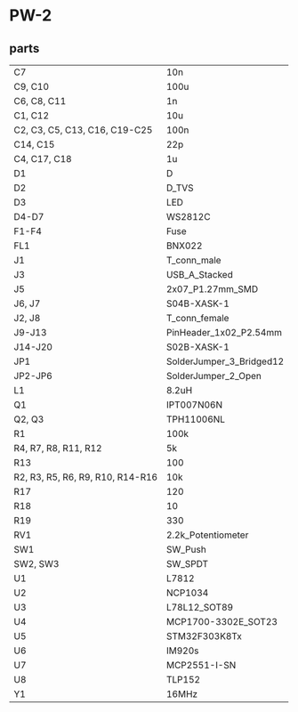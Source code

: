 # PW-2
## parts
|     |     |
| --- | --- |
C7								|10n
C9, C10							|100u
C6, C8, C11						|1n
C1, C12                      	|10u
C2, C3, C5, C13, C16, C19-C25	|100n
C14, C15						|22p
C4, C17, C18					|1u
D1								|D
D2								|D_TVS
D3								|LED
D4-D7							|WS2812C
F1-F4							|Fuse
FL1								|BNX022
J1								|T_conn_male
J3								|USB_A_Stacked
J5								|2x07_P1.27mm_SMD
J6, J7							|S04B-XASK-1
J2, J8							|T_conn_female
J9-J13							|PinHeader_1x02_P2.54mm
J14-J20							|S02B-XASK-1
JP1								|SolderJumper_3_Bridged12
JP2-JP6							|SolderJumper_2_Open
L1								|8.2uH
Q1								|IPT007N06N
Q2, Q3							|TPH11006NL
R1								|100k
R4, R7, R8, R11, R12			|5k
R13								|100
R2, R3, R5, R6, R9, R10, R14-R16	|10k
R17								|120
R18								|10
R19								|330
RV1								|2.2k_Potentiometer
SW1								|SW_Push
SW2, SW3						|SW_SPDT
U1								|L7812
U2								|NCP1034
U3								|L78L12_SOT89
U4								|MCP1700-3302E_SOT23
U5								|STM32F303K8Tx
U6								|IM920s
U7								|MCP2551-I-SN
U8								|TLP152
Y1								|16MHz
